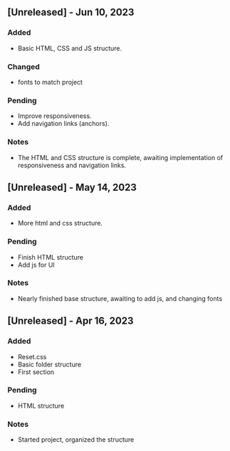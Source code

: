 ## [Unreleased] - Jun 10, 2023

### Added
- Basic HTML, CSS and JS structure.

### Changed
- fonts to match project

### Pending
- Improve responsiveness.
- Add navigation links (anchors).

### Notes
- The HTML and CSS structure is complete, awaiting implementation of responsiveness and navigation links.

## [Unreleased] - May 14, 2023

### Added
- More html and css structure.

### Pending
- Finish HTML structure
- Add js for UI

### Notes
- Nearly finished base structure, awaiting to add js, and changing fonts


## [Unreleased] - Apr 16, 2023

### Added
- Reset.css
- Basic folder structure
- First section

### Pending
- HTML structure

### Notes
- Started project, organized the structure

